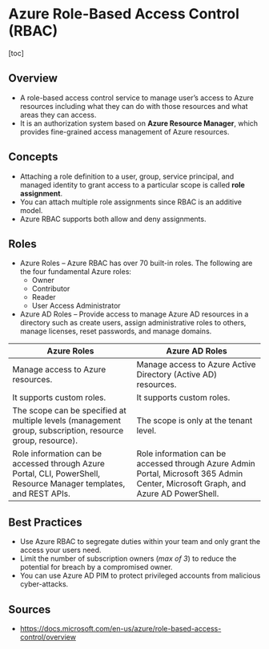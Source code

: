# Azure Role-Based Access Control (RBAC)

[toc]

## Overview

- A role-based access control service to manage user’s  access to Azure resources including what they can do with those  resources and what areas they can access.
- It is an authorization system based on **Azure Resource Manager**, which provides fine-grained access management of Azure resources.

## Concepts

- Attaching a role definition to a user, group, service  principal, and managed identity to grant access to a particular scope is called **role assignment**.
- You can attach multiple role assignments since RBAC is an additive model.
- Azure RBAC supports both allow and deny assignments.

## Roles

- Azure Roles – Azure RBAC has over 70 built-in roles. The following are the four fundamental Azure roles:
  - Owner 
  - Contributor
  - Reader
  - User Access Administrator
- Azure AD Roles – Provide access to manage Azure AD resources  in a directory such as create users, assign administrative roles to  others, manage licenses, reset passwords, and manage domains.

| **Azure Roles**                                              | **Azure AD Roles**                                           |
| ------------------------------------------------------------ | ------------------------------------------------------------ |
| Manage access to Azure resources.                            | Manage access to Azure Active Directory (Active AD) resources. |
| It supports custom roles.                                    | It supports custom roles.                                    |
| The scope can be specified at multiple levels (management group, subscription, resource group, resource). | The scope is only at the tenant level.                       |
| Role information can be accessed through Azure Portal, CLI, PowerShell, Resource Manager templates, and REST APIs. | Role information can be accessed through Azure Admin Portal,  Microsoft 365 Admin Center, Microsoft Graph, and Azure AD PowerShell. |

## Best Practices

- Use Azure RBAC to segregate duties within your team and only grant the access your users need.
- Limit the number of subscription owners (*max of 3*) to reduce the potential for breach by a compromised owner.
- You can use Azure AD PIM to protect privileged accounts from malicious cyber-attacks.

## Sources

- https://docs.microsoft.com/en-us/azure/role-based-access-control/overview